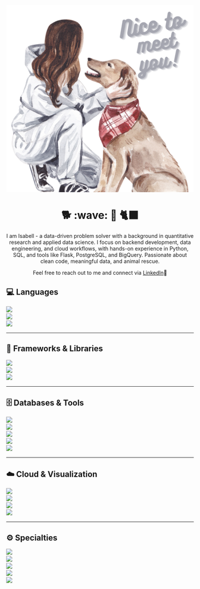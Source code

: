 ![Header](https://raw.githubusercontent.com/isabellsiruo/isabellsiruo/main/you!.png "Header")
<h1 align='center'> 🐕 :wave: 👧 🐈‍⬛ </h1>
<p align='center'>
I am Isabell - a data-driven problem solver with a background in quantitative research and applied data science. I focus on backend development, data engineering, and cloud workflows, with hands-on experience in Python, SQL, and tools like Flask, PostgreSQL, and BigQuery. Passionate about clean code, meaningful data, and animal rescue.
</p>
<p align='center'>Feel free to reach out to me and connect via <a href="https://www.linkedin.com/in/isabell-sophie-ventouris/">LinkedIn</a>🙂</p>

<p align='center'>

</p>

## 💻 Languages  
![](https://img.shields.io/badge/Code-Python-informational?style=flat&logo=python&logoColor=white&color=2bbc8a)  
![](https://img.shields.io/badge/Code-SQL-informational?style=flat&logo=postgresql&logoColor=white&color=2bbc8a)  
![](https://img.shields.io/badge/Code-JavaScript-informational?style=flat&logo=javascript&logoColor=white&color=2bbc8a)

---

## 🧰 Frameworks & Libraries  
![](https://img.shields.io/badge/Framework-Flask-informational?style=flat&logo=flask&logoColor=white&color=2bbc8a)  
![](https://img.shields.io/badge/Framework-FastAPI-informational?style=flat&logo=fastapi&logoColor=white&color=2bbc8a)  
![](https://img.shields.io/badge/Framework-Express.js-informational?style=flat&logo=express&logoColor=white&color=2bbc8a)

---

## 🗄️ Databases & Tools  
![](https://img.shields.io/badge/Database-PostgreSQL-informational?style=flat&logo=postgresql&logoColor=white&color=2bbc8a)  
![](https://img.shields.io/badge/ORM-Prisma-informational?style=flat&logo=prisma&logoColor=white&color=2bbc8a)  
![](https://img.shields.io/badge/Tool-Git-informational?style=flat&logo=git&logoColor=white&color=2bbc8a)  
![](https://img.shields.io/badge/Tool-Postman-informational?style=flat&logo=postman&logoColor=white&color=2bbc8a)  
![](https://img.shields.io/badge/Tool-Docker-informational?style=flat&logo=docker&logoColor=white&color=2bbc8a)

---

## ☁️ Cloud & Visualization  
![](https://img.shields.io/badge/Visualization-Tableau-informational?style=flat&logo=tableau&logoColor=white&color=2bbc8a)  
![](https://img.shields.io/badge/Visualization-Power%20BI-informational?style=flat&logo=powerbi&logoColor=white&color=2bbc8a)  
![](https://img.shields.io/badge/Cloud-Google%20Cloud-informational?style=flat&logo=googlecloud&logoColor=white&color=2bbc8a)  
![](https://img.shields.io/badge/Cloud-AWS-informational?style=flat&logo=amazonaws&logoColor=white&color=2bbc8a)

---

## ⚙️ Specialties  
![](https://img.shields.io/badge/Specialty-API%20Development-informational?style=flat&color=2bbc8a)  
![](https://img.shields.io/badge/Specialty-JWT%20Auth-informational?style=flat&color=2bbc8a)  
![](https://img.shields.io/badge/Specialty-Role--Based%20Access-informational?style=flat&color=2bbc8a)  
![](https://img.shields.io/badge/Specialty-ETL%20Pipelines-informational?style=flat&color=2bbc8a)  
![](https://img.shields.io/badge/Specialty-ML%20Deployment-informational?style=flat&color=2bbc8a)

